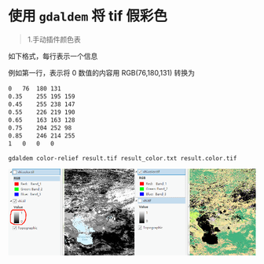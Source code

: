 # 使用 ```gdaldem``` 将 tif 假彩色

> 1.手动插件颜色表

如下格式，每行表示一个信息

例如第一行，表示将 0 数值的内容用 RGB(76,180,131) 转换为

```
0	76	180	131
0.35	255	195	159
0.45	255	238	147
0.55	226	219	190
0.65	163	163	128
0.75	204	252	98
0.85	246	214	255
1	0	0	0
```

```batch
gdaldem color-relief result.tif result_color.txt result.color.tif
```

![](./pic/gdaldem_1.jpg)
